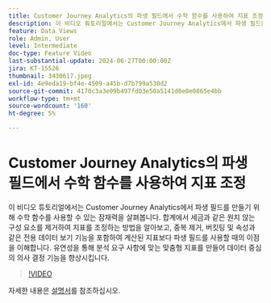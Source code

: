```yaml
---
title: Customer Journey Analytics의 파생 필드에서 수학 함수를 사용하여 지표 조정
description: 이 비디오 튜토리얼에서는 Customer Journey Analytics에서 파생 필드를 만들기 위해 수학 함수를 사용할 수 있는 잠재력을 살펴봅니다. 합계에서 세금과 같은 원치 않는 구성 요소를 제거하여 지표를 조정하는 방법을 알아보고, 중복 제거, 버킷팅 및 속성과 같은 전용 데이터 보기 기능을 포함하여 계산된 지표보다 파생 필드를 사용할 때의 이점을 이해합니다.
feature: Data Views
role: Admin, User
level: Intermediate
doc-type: Feature Video
last-substantial-update: 2024-06-27T00:00:00Z
jira: KT-15526
thumbnail: 3430617.jpeg
exl-id: 4e9eda19-bf4e-4509-a45b-d7b799a530d2
source-git-commit: 4170c3a3e09b497fd03e50a5141d0e8e0865e4bb
workflow-type: tm+mt
source-wordcount: '160'
ht-degree: 5%

---
```


# Customer Journey Analytics의 파생 필드에서 수학 함수를 사용하여 지표 조정

이 비디오 튜토리얼에서는 Customer Journey Analytics에서 파생 필드를 만들기 위해 수학 함수를 사용할 수 있는 잠재력을 살펴봅니다. 합계에서 세금과 같은 원치 않는 구성 요소를 제거하여 지표를 조정하는 방법을 알아보고, 중복 제거, 버킷팅 및 속성과 같은 전용 데이터 보기 기능을 포함하여 계산된 지표보다 파생 필드를 사용할 때의 이점을 이해합니다. 유연성을 통해 분석 요구 사항에 맞는 맞춤형 지표를 만들어 데이터 중심의 의사 결정 기능을 향상시킵니다.

>[!VIDEO](https://video.tv.adobe.com/v/3447216?captions=kor)

자세한 내용은 [설명서](https://experienceleague.adobe.com/ko/docs/analytics-platform/using/cja-dataviews/derived-fields)를 참조하십시오.
